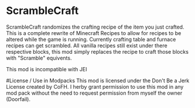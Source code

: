 # ScrambleCraft
ScrambleCraft randomizes the crafting recipe of the item you just crafted. This is a complete rewrite of Minecraft Recipes to allow for recipes to be altered while the game is running. Currently crafting table and furnace recipes can get scrambled.
All vanilla recipes still exist under there respective blocks, this mod simply replaces the recipe to craft those blocks with "Scramble" equivents.

This mod is incompatible with JEI

#License / Use in Modpacks
This mod is licensed under the Don't Be a Jerk License created by CoFH. I herby grant permission to use this mod in any mod pack without the need to request permission from myself the owner (Doorfail).
